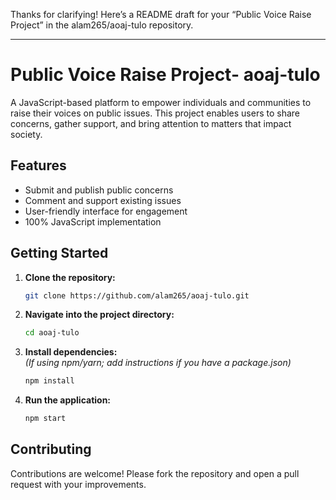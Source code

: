 Thanks for clarifying! Here’s a README draft for your “Public Voice Raise Project” in the alam265/aoaj-tulo repository.

---

# Public Voice Raise Project- aoaj-tulo

A JavaScript-based platform to empower individuals and communities to raise their voices on public issues. This project enables users to share concerns, gather support, and bring attention to matters that impact society.

## Features

- Submit and publish public concerns
- Comment and support existing issues
- User-friendly interface for engagement
- 100% JavaScript implementation

## Getting Started

1. **Clone the repository:**
   ```bash
   git clone https://github.com/alam265/aoaj-tulo.git
   ```
2. **Navigate into the project directory:**
   ```bash
   cd aoaj-tulo
   ```
3. **Install dependencies:**  
   *(If using npm/yarn; add instructions if you have a package.json)*
   ```bash
   npm install
   ```
4. **Run the application:**
   ```bash
   npm start
   ```

## Contributing

Contributions are welcome! Please fork the repository and open a pull request with your improvements.


